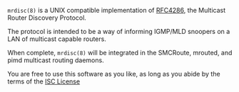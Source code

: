 `mrdisc(8)` is a UNIX compatible implementation of [RFC4286][], the
Multicast Router Discovery Protocol.

The protocol is intended to be a way of informing IGMP/MLD snoopers on a
LAN of multicast capable routers.

When complete, `mrdisc(8)` will be integrated in the SMCRoute, mrouted,
and pimd multicast routing daemons.

You are free to use this software as you like, as long as you abide by
the terms of the [ISC License][]

[RFC4286]: https://tools.ietf.org/html/rfc4286
[ISC License]: https://en.wikipedia.org/wiki/ISC_license
